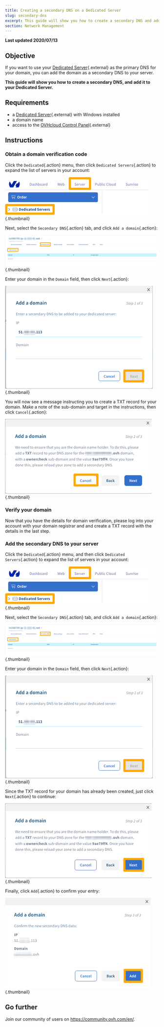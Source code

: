 ```yaml
---
title: Creating a secondary DNS on a Dedicated Server
slug: secondary-dns
excerpt: This guide will show you how to create a secondary DNS and add it to your Dedicated Server
section: Network Management
---
```


**Last updated 2020/07/13**

## Objective

If you want to use your [Dedicated Server](https://www.ovh.com/asia/dedicated-servers/){.external} as the primary DNS for your domain, you can add the domain as a secondary DNS to your server.

**This guide will show you how to create a secondary DNS, and add it to your Dedicated Server.**

## Requirements

* a [Dedicated Server](https://www.ovh.com/asia/dedicated-servers/){.external} with Windows installed
* a domain name
* access to the [OVHcloud Control Panel](https://ca.ovh.com/auth/?action=gotomanager){.external}


## Instructions

### Obtain a domain verification code

Click the `Dedicated`{.action} menu, then click `Dedicated Servers`{.action} to expand the list of servers in your account:

![Secondary DNS](images/dns2-01_2020.png){.thumbnail}

Next, select the `Secondary DNS`{.action} tab, and click `Add a domain`{.action}:

![Secondary DNS](images/dns2-02_2020.png){.thumbnail}

Enter your domain in the `Domain` field, then click `Next`{.action}:

![Secondary DNS](images/dns2-03_2020.png){.thumbnail}

You will now see a message instructing you to create a TXT record for your domain. Make a note of the sub-domain and target in the instructions, then click `Cancel`{.action}:

![Secondary DNS](images/dns2-04a_2020.png){.thumbnail}

### Verify your domain

Now that you have the details for domain verification, please log into your account with your domain registrar and and create a TXT record with the details in the last step.


### Add the secondary DNS to your server

Click the `Dedicated`{.action} menu, and then click `Dedicated Servers`{.action} to expand the list of servers in your account:

![Secondary DNS](images/dns2-01_2020.png){.thumbnail}

Next, select the `Secondary DNS`{.action} tab, and click `Add a domain`{.action}:

![Secondary DNS](images/dns2-02_2020.png){.thumbnail}

Enter your domain in the `Domain` field, then click `Next`{.action}:

![Secondary DNS](images/dns2-03_2020.png){.thumbnail}

Since the TXT record for your domain has already been created, just click `Next`{.action} to continue:

![Secondary DNS](images/dns2-04b_2020.png){.thumbnail}

Finally, click `Add`{.action} to confirm your entry:

![Secondary DNS](images/dns2-05_2020.png){.thumbnail}

## Go further

Join our community of users on <https://community.ovh.com/en/>.
